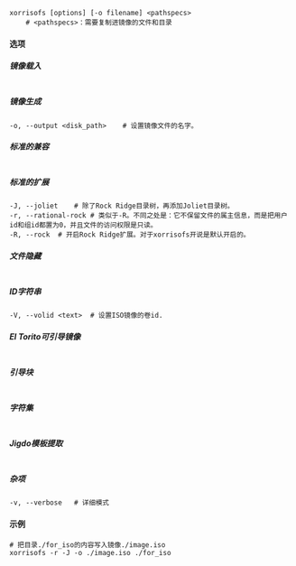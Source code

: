 ```
xorrisofs [options] [-o filename] <pathspecs>
	# <pathspecs>：需要复制进镜像的文件和目录
```

#### 选项

##### 镜像载入

```
```

##### 镜像生成

```
-o, --output <disk_path>	# 设置镜像文件的名字。
```

##### 标准的兼容

```
```

##### 标准的扩展

```
-J, --joliet	# 除了Rock Ridge目录树，再添加Joliet目录树。
-r, --rational-rock	# 类似于-R。不同之处是：它不保留文件的属主信息，而是把用户id和组id都置为0，并且文件的访问权限是只读。
-R, --rock	# 开启Rock Ridge扩展。对于xorrisofs开说是默认开启的。
```



##### 文件隐藏

```
```

##### ID字符串

```
-V, --volid <text>	# 设置ISO镜像的卷id.
```

##### El Torito可引导镜像

```
```

##### 引导块

```
```

##### 字符集

```
```

##### Jigdo模板提取

```
```

##### 杂项

```
-v, --verbose	# 详细模式
```

#### 示例

```
# 把目录./for_iso的内容写入镜像./image.iso
xorrisofs -r -J -o ./image.iso ./for_iso
```

